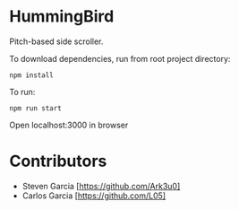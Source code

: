 # HummingBird
Pitch-based side scroller.

To download dependencies, run from root project directory:
```
npm install
```

To run:
```
npm run start
```

Open localhost:3000 in browser

# Contributors
- Steven Garcia [https://github.com/Ark3u0]
- Carlos Garcia [https://github.com/L05] 